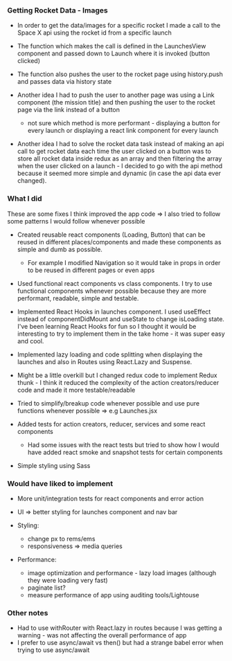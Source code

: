 ### Getting Rocket Data - Images

- In order to get the data/images for a specific rocket I made a call to the Space X api using the rocket id from a specific launch
- The function which makes the call is defined in the LaunchesView component and passed down to Launch where it is invoked (button clicked)
- The function also pushes the user to the rocket page using history.push and passes data via history state
- Another idea I had to push the user to another page was using a Link component (the mission title) and then pushing the user to the rocket page via the link instead of a button

  - not sure which method is more performant - displaying a button for every launch or displaying a react link component for every launch

- Another idea I had to solve the rocket data task instead of making an api call to get rocket data each time the user clicked on a button was to store all rocket data inside redux as an array and then filtering the array when the user clicked on a launch - I decided to go with the api method because it seemed more simple and dynamic (in case the api data ever changed).

### What I did

These are some fixes I think improved the app code => I also tried to follow some patterns I would follow whenever possible

- Created reusable react components (Loading, Button) that can be reused in different places/components and made these components as simple and dumb as possible.

  - For example I modified Navigation so it would take in props in order to be reused in different pages or even apps

- Used functional react components vs class components. I try to use functional components whenever possible because they are more performant, readable, simple and testable.

- Implemented React Hooks in launches component. I used useEffect instead of componentDidMount and useState to change isLoading state. I've been learning React Hooks for fun so I thought it would be interesting to try to implement them in the take home - it was super easy and cool.

- Implemented lazy loading and code splitting when displaying the launches and also in Routes using React.Lazy and Suspense.

- Might be a little overkill but I changed redux code to implement Redux thunk - I think it reduced the complexity of the action creators/reducer code and made it more testable/readable

- Tried to simplify/breakup code whenever possible and use pure functions whenever possible => e.g Launches.jsx

- Added tests for action creators, reducer, services and some react components

  - Had some issues with the react tests but tried to show how I would have added react smoke and snapshot tests for certain components

- Simple styling using Sass

### Would have liked to implement

- More unit/integration tests for react components and error action

- UI => better styling for launches component and nav bar

- Styling:

  - change px to rems/ems
  - responsiveness => media queries

- Performance:

  - image optimization and performance - lazy load images (although they were loading very fast)
  - paginate list?
  - measure performance of app using auditing tools/Lightouse

### Other notes

- Had to use withRouter with React.lazy in routes because I was getting a warning - was not affecting the overall performance of app
- I prefer to use async/await vs then() but had a strange babel error when trying to use async/await
